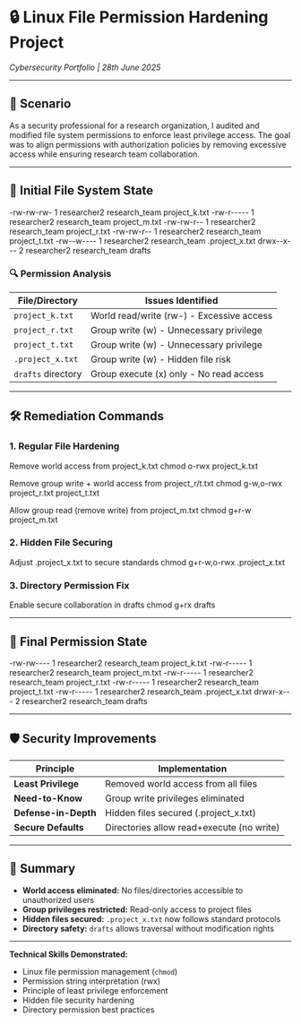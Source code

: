 # 🔒 Linux File Permission Hardening Project  
*Cybersecurity Portfolio | 28th June 2025*

---

## 🏢 Scenario

As a security professional for a research organization, I audited and modified file system permissions to enforce least privilege access. The goal was to align permissions with authorization policies by removing excessive access while ensuring research team collaboration.

---

## 🐧 Initial File System State

-rw-rw-rw- 1 researcher2 research_team project_k.txt
-rw-r----- 1 researcher2 research_team project_m.txt
-rw-rw-r-- 1 researcher2 research_team project_r.txt
-rw-rw-r-- 1 researcher2 research_team project_t.txt
-rw--w---- 1 researcher2 research_team .project_x.txt
drwx--x--- 2 researcher2 research_team drafts


### 🔍 Permission Analysis
| File/Directory       | Issues Identified                          |
|----------------------|--------------------------------------------|
| `project_k.txt`      | World read/write (rw-) - Excessive access |
| `project_r.txt`      | Group write (w) - Unnecessary privilege   |
| `project_t.txt`      | Group write (w) - Unnecessary privilege   |
| `.project_x.txt`     | Group write (w) - Hidden file risk        |
| `drafts` directory   | Group execute (x) only - No read access   |

---

## 🛠️ Remediation Commands

### 1. Regular File Hardening
Remove world access from project_k.txt
chmod o-rwx project_k.txt

Remove group write + world access from project_r/t.txt
chmod g-w,o-rwx project_r.txt project_t.txt

Allow group read (remove write) from project_m.txt
chmod g+r-w project_m.txt


### 2. Hidden File Securing
Adjust .project_x.txt to secure standards
chmod g+r-w,o-rwx .project_x.txt


### 3. Directory Permission Fix
Enable secure collaboration in drafts
chmod g+rx drafts


---

## 🔐 Final Permission State
-rw-rw---- 1 researcher2 research_team project_k.txt
-rw-r----- 1 researcher2 research_team project_m.txt
-rw-r----- 1 researcher2 research_team project_r.txt
-rw-r----- 1 researcher2 research_team project_t.txt
-rw-r----- 1 researcher2 research_team .project_x.txt
drwxr-x--- 2 researcher2 research_team drafts


---

## 🛡️ Security Improvements

| Principle              | Implementation                             |
|------------------------|--------------------------------------------|
| **Least Privilege**    | Removed world access from all files        |
| **Need-to-Know**       | Group write privileges eliminated          |
| **Defense-in-Depth**   | Hidden files secured (.project_x.txt)     |
| **Secure Defaults**    | Directories allow read+execute (no write) |

---

## 📝 Summary

- **World access eliminated:** No files/directories accessible to unauthorized users
- **Group privileges restricted:** Read-only access to project files
- **Hidden files secured:** `.project_x.txt` now follows standard protocols
- **Directory safety:** `drafts` allows traversal without modification rights

---

**Technical Skills Demonstrated:**  
- Linux file permission management (`chmod`)  
- Permission string interpretation (rwx)  
- Principle of least privilege enforcement  
- Hidden file security hardening  
- Directory permission best practices  
